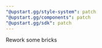 ```yaml
---
"@upstart.gg/style-system": patch
"@upstart.gg/components": patch
"@upstart.gg/sdk": patch
---
```


Rework some bricks
